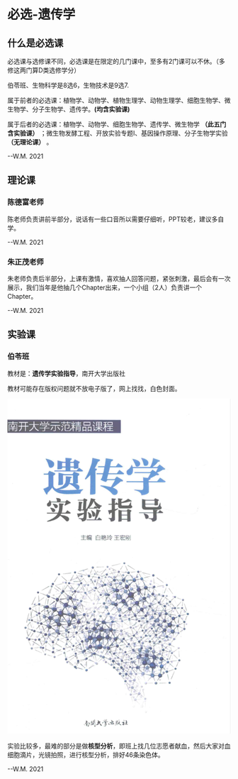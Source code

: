 # 必选-遗传学

## 什么是必选课

必选课与选修课不同，必选课是在限定的几门课中，至多有2门课可以不休。（多修这两门算D类选修学分）

伯苓班、生物科学是8选6，生物技术是9选7.

属于前者的必选课：植物学、动物学、植物生理学、动物生理学、细胞生物学、微生物学、分子生物学、遗传学。**(均含实验课)**

属于后者的必选课：植物学、动物学、细胞生物学、遗传学、微生物学 **（此五门含实验课）** ；微生物发酵工程、开放实验专题I、基因操作原理、分子生物学实验 **（无理论课）** 。

--W.M. 2021

## 理论课

### 陈德富老师

陈老师负责讲前半部分，说话有一些口音所以需要仔细听，PPT较老，建议多自学。

--W.M. 2021

### 朱正茂老师

朱老师负责后半部分，上课有激情，喜欢抽人回答问题，紧张刺激，最后会有一次展示，我们当年是他抽几个Chapter出来，一个小组（2人）负责讲一个Chapter。

--W.M. 2021

## 实验课

### 伯苓班

教材是：**遗传学实验指导**，南开大学出版社

教材可能存在版权问题就不放电子版了，网上找找，白色封面。

![遗传学实验指导.png](./src/遗传学实验指导.png)

实验比较多，最难的部分是做**核型分析**，即班上找几位志愿者献血，然后大家对血细胞滴片，光镜拍照，进行核型分析，排好46条染色体。

--W.M. 2021